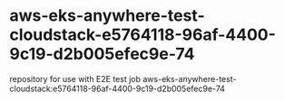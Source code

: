 # aws-eks-anywhere-test-cloudstack-e5764118-96af-4400-9c19-d2b005efec9e-74
repository for use with E2E test job aws-eks-anywhere-test-cloudstack:e5764118-96af-4400-9c19-d2b005efec9e-74
